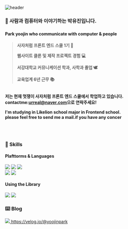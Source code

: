 ![header](https://capsule-render.vercel.app/api?type=slice&color=auto&height=300&section=header&text=Frontend%20Developer&fontSize=60)


<h3> 👯 사람과 컴퓨터와 이야기하는 박유진입니다.<h3>
<h4> Park yoojin who communicate with computer & people<h4>
  

>사자처럼 프론트 엔드 스쿨 1기 🦁 <br>
>
>웹사이트 클론 및 제작 프로젝트 경험 💻 <br>
>
>서강대학교 커뮤니케이션 학과, 사학과 졸업 🕊<br>
>  
>교육업계 6년 근무 📚<br>
  </p><br>
저는 현재 멋쟁이 사자처럼 프론트 엔드 스쿨에서 학업하고 있습니다.<br>
contactme:<a href=""mailto:urreal@naver.com">urreal@naver.com</a>으로 연락주세요!
  
  <p> I'm studying in Likelion school major in Frontend school.<br>
  please feel free to send me a mail.if you have any concer</p>

 <br>
 <br>
  
<h3> 💪 Skills </h3>

<h4>Plafttorms & Languages</h4>
<div flex>
  <img src="https://img.shields.io/badge/CSS3-1572B6?style=flat-square&logo=CSS3&logoColor=white"/> 
  <img src="https://img.shields.io/badge/HTML5-E34F26?style=flat-square&logo=HTML5&logoColor=white"/>
  <img src="https://img.shields.io/badge/JavaScript-F7DF1E?style=flat-square&logo=JavaScript&logoColor=white"/>
</div>
<div flex> 
  <img src="https://img.shields.io/badge/Sass-CC6699?style=flat-square&logo=Sass&logoColor=white"/>
  <img src="https://img.shields.io/badge/GitHub-181717?style=flat-square&logo=GitHub&logoColor=white"/>
</div>
<h4>Using the Library</h4>    
<div flex> 
    <img src="https://img.shields.io/badge/Bootstrap-7952B3?style=flat-square&logo=Bootstrap&logoColor=white"/>
    <img src="https://img.shields.io/badge/Tailwind CSS-06B6D4?style=flat-square&logo=Tailwind CSS&logoColor=white"/>
  </div>


  <h3>⌨️ Blog</h3>
<a href="https://velog.io/@yoojinpark"><img src="https://img.shields.io/badge/velog-68BC71?style=flat-square&logo=Bloglovin&logoColor=white"/> https://velog.io/@yoojinpark</a>

